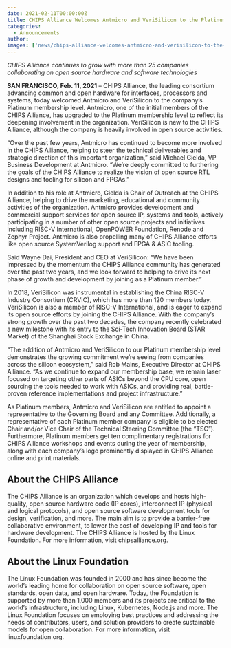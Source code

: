 ```yaml
---
date: 2021-02-11T00:00:00Z
title: CHIPS Alliance Welcomes Antmicro and VeriSilicon to the Platinum Membership Level
categories:
  - Announcements
author: 
images: ['news/chips-alliance-welcomes-antmicro-and-verisilicon-to-the-platinum-membership-level/share.png']
---
```


*CHIPS Alliance continues to grow with more than 25 companies collaborating on open source hardware and software technologies*

**SAN FRANCISCO, Feb. 11, 2021** – CHIPS Alliance, the leading consortium advancing common and open hardware for interfaces, processors and systems, today welcomed Antmicro and VeriSilicon to the company’s Platinum membership level. Antmicro, one of the initial members of the CHIPS Alliance, has upgraded to the Platinum membership level to reflect its deepening involvement in the organization. VeriSilicon is new to the CHIPS Alliance, although the company is heavily involved in open source activities. 

“Over the past few years, Antmicro has continued to become more involved in the CHIPS Alliance, helping to steer the technical deliverables and strategic direction of this important organization,” said Michael Gielda, VP Business Development at Antmicro. “We’re deeply committed to furthering the goals of the CHIPS Alliance to realize the vision of open source RTL designs and tooling for silicon and FPGAs.” 

In addition to his role at Antmicro, Gielda is Chair of Outreach at the CHIPS Alliance, helping to drive the marketing, educational and community activities of the organization. Antmicro provides development and commercial support services for open source IP, systems and tools, actively participating in a number of other open source projects and initiatives including RISC-V International, OpenPOWER Foundation, Renode and Zephyr Project. Antmicro is also propelling many of CHIPS Alliance efforts like open source SystemVerilog support and FPGA & ASIC tooling. 

Said Wayne Dai, President and CEO at VeriSilicon: “We have been impressed by the momentum the CHIPS Alliance community has generated over the past two years, and we look forward to helping to drive its next phase of growth and development by joining as a Platinum member.”

In 2018, VeriSilicon was instrumental in establishing the China RISC-V Industry Consortium (CRVIC), which has more than 120 members today. VeriSilicon is also a member of RISC-V International, and is eager to expand its open source efforts by joining the CHIPS Alliance. With the company’s strong growth over the past two decades, the company recently celebrated a new milestone with its entry to the Sci-Tech Innovation Board (STAR Market) of the Shanghai Stock Exchange in China.

“The addition of Antmicro and VeriSilicon to our Platinum membership level demonstrates the growing commitment we’re seeing from companies across the silicon ecosystem,” said Rob Mains, Executive Director at CHIPS Alliance. “As we continue to expand our membership base, we remain laser focused on targeting other parts of ASICs beyond the CPU core, open sourcing the tools needed to work with ASICs, and providing real, battle-proven reference implementations and project infrastructure.”

As Platinum members, Antmicro and VeriSilicon are entitled to appoint a representative to the Governing Board and any Committee. Additionally, a representative of each Platinum member company is eligible to be elected Chair and/or Vice Chair of the Technical Steering Committee (the “TSC”). Furthermore, Platinum members get ten complimentary registrations for CHIPS Alliance workshops and events during the year of membership, along with each company’s logo prominently displayed in CHIPS Alliance online and print materials.

## About the CHIPS Alliance

The CHIPS Alliance is an organization which develops and hosts high-quality, open source hardware code (IP cores), interconnect IP (physical and logical protocols), and open source software development tools for design, verification, and more. The main aim is to provide a barrier-free collaborative environment, to lower the cost of developing IP and tools for hardware development. The CHIPS Alliance is hosted by the Linux Foundation. For more information, visit chipsalliance.org.

## About the Linux Foundation

The Linux Foundation was founded in 2000 and has since become the world’s leading home for collaboration on open source software, open standards, open data, and open hardware. Today, the Foundation is supported by more than 1,000 members and its projects are critical to the world’s infrastructure, including Linux, Kubernetes, Node.js and more. The Linux Foundation focuses on employing best practices and addressing the needs of contributors, users, and solution providers to create sustainable models for open collaboration. For more information, visit linuxfoundation.org.